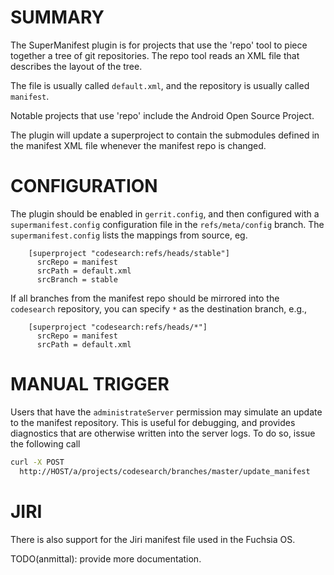 SUMMARY
=======

The SuperManifest plugin is for projects that use the 'repo' tool to piece
together a tree of git repositories. The repo tool reads an XML file that
describes the layout of the tree.

The file is usually called `default.xml`, and the repository is usually called
`manifest`.

Notable projects that use 'repo' include the Android Open Source Project.

The plugin will update a superproject to contain the submodules defined in the
manifest XML file whenever the manifest repo is changed.


CONFIGURATION
=============

The plugin should be enabled in `gerrit.config`, and then configured with a
`supermanifest.config` configuration file in the `refs/meta/config` branch. The
`supermanifest.config` lists the mappings from source, eg.

```
    [superproject "codesearch:refs/heads/stable"]
      srcRepo = manifest
      srcPath = default.xml
      srcBranch = stable
```

If all branches from the manifest repo should be mirrored into the
`codesearch` repository, you can specify `*` as the destination
branch, e.g.,

```
    [superproject "codesearch:refs/heads/*"]
      srcRepo = manifest
      srcPath = default.xml
```

MANUAL TRIGGER
==============

Users that have the `administrateServer` permission may simulate an update to
the manifest repository. This is useful for debugging, and provides diagnostics
that are otherwise written into the server logs. To do so, issue the following
call

```sh
curl -X POST
  http://HOST/a/projects/codesearch/branches/master/update_manifest
```

JIRI
====

There is also support for the Jiri manifest file used in the Fuchsia OS.

TODO(anmittal): provide more documentation.
